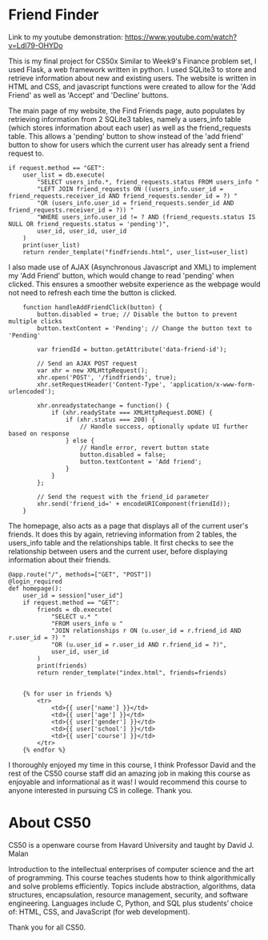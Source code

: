 # Friend Finder

Link to my youtube demonstration:
https://www.youtube.com/watch?v=LdI79-OHYDo


This is my final project for CS50x
Similar to Week9's Finance problem set, I used Flask, a web framework written in python. I used SQLite3 to store and retrieve
information about new and existing users. The website is written in HTML and CSS, and javascript functions were created to
allow for the 'Add Friend' as well as 'Accept' and 'Decline' buttons.

The main page of my website, the Find Friends page, auto populates by retrieving information from 2 SQLite3 tables, namely a
users_info table (which stores information about each user) as well as the friend_requests table. This allows a 'pending' button
to show instead of the 'add friend' button to show for users which the current user has already sent a friend request to.

    if request.method == "GET":
        user_list = db.execute(
            "SELECT users_info.*, friend_requests.status FROM users_info "
            "LEFT JOIN friend_requests ON ((users_info.user_id = friend_requests.receiver_id AND friend_requests.sender_id = ?) "
            "OR (users_info.user_id = friend_requests.sender_id AND friend_requests.receiver_id = ?)) "
            "WHERE users_info.user_id != ? AND (friend_requests.status IS NULL OR friend_requests.status = 'pending')",
            user_id, user_id, user_id
        )
        print(user_list)
        return render_template("findfriends.html", user_list=user_list)

I also made use of AJAX (Asynchronous Javascript and XML) to implement my 'Add Friend' button, which would change to read 'pending' when
clicked. This ensures a smoother website experience as the webpage would not need to refresh each time the button is clicked.


        function handleAddFriendClick(button) {
            button.disabled = true; // Disable the button to prevent multiple clicks
            button.textContent = 'Pending'; // Change the button text to 'Pending'

            var friendId = button.getAttribute('data-friend-id');

            // Send an AJAX POST request
            var xhr = new XMLHttpRequest();
            xhr.open('POST', '/findfriends', true);
            xhr.setRequestHeader('Content-Type', 'application/x-www-form-urlencoded');

            xhr.onreadystatechange = function() {
                if (xhr.readyState === XMLHttpRequest.DONE) {
                    if (xhr.status === 200) {
                        // Handle success, optionally update UI further based on response
                    } else {
                        // Handle error, revert button state
                        button.disabled = false;
                        button.textContent = 'Add friend';
                    }
                }
            };

            // Send the request with the friend_id parameter
            xhr.send('friend_id=' + encodeURIComponent(friendId));
        }


The homepage, also acts as a page that displays all of the current user's friends. It does this by again, retrieving information
from 2 tables, the users_info table and the relationships table. It first checks to see the relationship between users and the
current user, before displaying information about their friends.


    @app.route("/", methods=["GET", "POST"])
    @login_required
    def homepage():
        user_id = session["user_id"]
        if request.method == "GET":
            friends = db.execute(
                "SELECT u.* "
                "FROM users_info u "
                "JOIN relationships r ON (u.user_id = r.friend_id AND r.user_id = ?) "
                "OR (u.user_id = r.user_id AND r.friend_id = ?)",
                user_id, user_id
            )
            print(friends)
            return render_template("index.html", friends=friends)


        {% for user in friends %}
            <tr>
                <td>{{ user['name'] }}</td>
                <td>{{ user['age'] }}</td>
                <td>{{ user['gender'] }}</td>
                <td>{{ user['school'] }}</td>
                <td>{{ user['course'] }}</td>
            </tr>
        {% endfor %}

I thoroughly enjoyed my time in this course, I think Professor David and the rest of the CS50
course staff did an amazing job in making this course as enjoyable and informational as it was!
I would recommend this course to anyone interested in pursuing CS in college. Thank you.

# About CS50
CS50 is a openware course from Havard University and taught by David J. Malan

Introduction to the intellectual enterprises of computer science and the art of programming. This course teaches students how to think algorithmically and solve problems efficiently. Topics include abstraction, algorithms, data structures, encapsulation, resource management, security, and software engineering. Languages include C, Python, and SQL plus students’ choice of: HTML, CSS, and JavaScript (for web development).

Thank you for all CS50.
